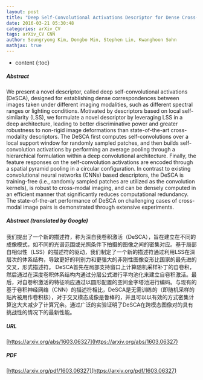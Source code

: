 ```yaml
---
layout: post
title: "Deep Self-Convolutional Activations Descriptor for Dense Cross-Modal Correspondence"
date: 2016-03-21 05:30:48
categories: arXiv_CV
tags: arXiv_CV CNN
author: Seungryong Kim, Dongbo Min, Stephen Lin, Kwanghoon Sohn
mathjax: true
---
```


* content
{:toc}

##### Abstract
We present a novel descriptor, called deep self-convolutional activations (DeSCA), designed for establishing dense correspondences between images taken under different imaging modalities, such as different spectral ranges or lighting conditions. Motivated by descriptors based on local self-similarity (LSS), we formulate a novel descriptor by leveraging LSS in a deep architecture, leading to better discriminative power and greater robustness to non-rigid image deformations than state-of-the-art cross-modality descriptors. The DeSCA first computes self-convolutions over a local support window for randomly sampled patches, and then builds self-convolution activations by performing an average pooling through a hierarchical formulation within a deep convolutional architecture. Finally, the feature responses on the self-convolution activations are encoded through a spatial pyramid pooling in a circular configuration. In contrast to existing convolutional neural networks (CNNs) based descriptors, the DeSCA is training-free (i.e., randomly sampled patches are utilized as the convolution kernels), is robust to cross-modal imaging, and can be densely computed in an efficient manner that significantly reduces computational redundancy. The state-of-the-art performance of DeSCA on challenging cases of cross-modal image pairs is demonstrated through extensive experiments.

##### Abstract (translated by Google)
我们提出了一个新的描述符，称为深自我卷积激活（DeSCA），旨在建立在不同的成像模式，如不同的光谱范围或光照条件下拍摄的图像之间的密集对应。基于局部自相似性（LSS）的描述符的驱动，我们制定了一个新的描述符通过利用LSS在深层次的体系结构，导致更好的判别力和更强大的非刚性图像变形比国家的最先进的交叉，形式描述符。 DeSCA首先在局部支持窗口上计算随机采样补丁的自卷积，然后通过在深度卷积体系结构内通过分层公式进行平均池化来建立自卷积激活。最后，对自卷积激活的特征响应通过以圆形配置的空间金字塔池进行编码。与现有的基于卷积神经网络（CNN）的描述符相比，DeSCA是无需训练的（即随机采样的贴片被用作卷积核），对于交叉模态成像是鲁棒的，并且可以以有效的方式密集计算这大大减少了计算冗余。通过广泛的实验证明了DeSCA在跨模态图像对的具有挑战性的情况下的最新性能。

##### URL
[https://arxiv.org/abs/1603.06327](https://arxiv.org/abs/1603.06327)

##### PDF
[https://arxiv.org/pdf/1603.06327](https://arxiv.org/pdf/1603.06327)

